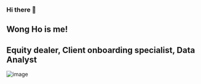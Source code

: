 ### Hi there 👋

## Wong Ho is me!

## Equity dealer, Client onboarding specialist, Data Analyst

![image](https://www.meme-arsenal.com/memes/af5c651d4cc078e4ca8ab4d81a7298f2.jpg)
